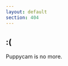 ```yaml
---
layout: default
section: 404
---
```


<section class="not-found">
    <h2>:(</h2>
    <p>Puppycam is no more.</p>
</section>
